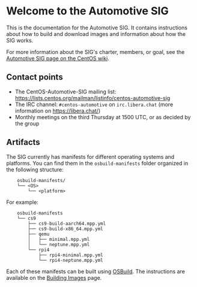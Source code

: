 # Welcome to the Automotive SIG

This is the documentation for the Automotive SIG. It contains instructions
about how to build and download images and information about how
the SIG works.

For more information about the SIG's charter, members, or goal, see the
[Automotive SIG page on the CentOS wiki](https://wiki.centos.org/SpecialInterestGroup/Automotive).


## Contact points

* The CentOS-Automotive-SIG mailing list:
  <https://lists.centos.org/mailman/listinfo/centos-automotive-sig>
* The IRC channel: `#centos-automotive` on `irc.libera.chat` (more information
  on <https://libera.chat/>)
* Monthly meetings on the third Thursday at 1500 UTC, or as decided by the group


## Artifacts

The SIG currently has manifests for different operating systems and platforms.
You can find them in the `osbuild-manifests` folder organized in the following
structure:
```
    osbuild-manifests/
    └── <OS>
        └── <platform>
```

For example:
```
    osbuild-manifests
    └── cs9
        ├── cs9-build-aarch64.mpp.yml
        ├── cs9-build-x86_64.mpp.yml
        ├── qemu
        │   ├── minimal.mpp.yml
        │   └── neptune.mpp.yml
        └── rpi4
            ├── rpi4-minimal.mpp.yml
            └── rpi4-neptune.mpp.yml
```

Each of these manifests can be built using [OSBuild](https://www.osbuild.org/).
The instructions are available on the [Building Images](https://sigs.centos.org/automotive/building/) page.
